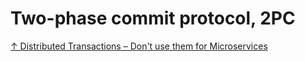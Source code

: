 # Two-phase commit protocol, 2PC

[↑ Distributed Transactions – Don't use them for Microservices](https://thorben-janssen.com/distributed-transactions-microservices/)
